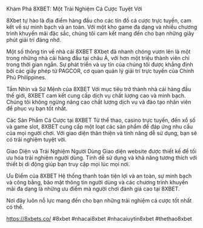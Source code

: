 Khám Phá 8XBET: Một Trải Nghiệm Cá Cược Tuyệt Vời

8Xbet tự hào là địa điểm hàng đầu cho các tín đồ cá cược trực tuyến, cam kết về sự minh bạch và an toàn. Với một kho game đa dạng và nhiều chương trình khuyến mãi đặc sắc, chúng tôi cam kết mang đến cho bạn những giây phút giải trí đáng nhớ.

Một số thông tin về nhà cái 8XBET
8Xbet đã nhanh chóng vươn lên là một trong những nhà cái hàng đầu tại châu Á, với hơn một triệu thành viên chỉ trong thời gian ngắn. Sự phát triển và uy tín của chúng tôi được khẳng định bởi các giấy phép từ PAGCOR, cơ quan quản lý giải trí trực tuyến của Chính Phủ Philippines.

Tầm Nhìn và Sứ Mệnh của 8XBET
Với mục tiêu trở thành nhà cái hàng đầu thế giới, 8XBET cam kết cung cấp dịch vụ chất lượng cao và minh bạch. Chúng tôi không ngừng nâng cao chất lượng dịch vụ và đào tạo nhân viên để phục vụ bạn tốt nhất.

Các Sản Phẩm Cá Cược tại 8XBET
Từ thể thao, casino trực tuyến, đến xổ số và game slot, 8XBET cung cấp một loạt các sản phẩm để đáp ứng nhu cầu của mọi người chơi. Với giao diện thân thiện và tính năng dễ sử dụng, bạn sẽ có trải nghiệm tuyệt vời.

Giao Diện và Trải Nghiệm Người Dùng
Giao diện website được thiết kế để tối ưu hóa trải nghiệm người dùng. Tính dễ sử dụng và khả năng tương thích với thiết bị di động giúp bạn truy cập mọi lúc mọi nơi.

Ưu Điểm của 8XBET
Hệ thống thanh toán tiện lợi và an toàn, sự minh bạch và công bằng, bảo mật thông tin người dùng và các chương trình khuyến mãi đa dạng là những ưu điểm mà người chơi đánh giá cao tại 8XBET.

Nơi đây luôn nỗ lực mang đến cho bạn những trải nghiệm cá cược tốt nhất có thể.

https://8xbets.co/
#8xbet #nhacai8xbet #nhacaiuytin8xbet #thethao8xbet
